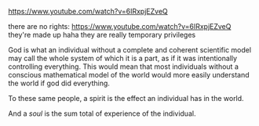 
https://www.youtube.com/watch?v=6IRxpjEZveQ

there are no rights: https://www.youtube.com/watch?v=6IRxpjEZveQ
they're made up haha
they are really temporary privileges

God is what an individual without a complete and coherent scientific model may call the whole system of which it is a part, as if it was intentionally controlling everything. This would mean that most individuals without a conscious mathematical model of the world would more easily understand the world if god did everything.

To these same people, a spirit is the effect an individual has in the world.

And a _soul_ is the sum total of experience of the individual.



